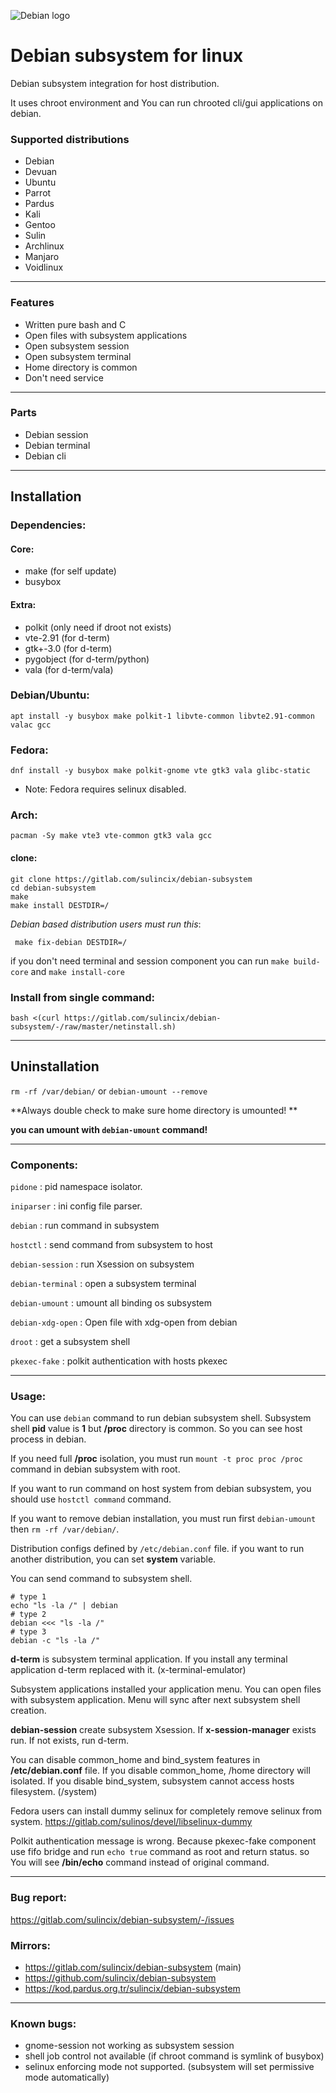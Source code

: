 ![Debian logo](https://gitlab.com/sulincix/debian-subsystem/-/raw/master/core/debian.svg)
# Debian subsystem for linux
Debian subsystem integration for host distribution.

It uses chroot environment and You can run chrooted cli/gui applications on debian.

### Supported distributions
* Debian
* Devuan
* Ubuntu
* Parrot
* Pardus
* Kali
* Gentoo
* Sulin
* Archlinux
* Manjaro
* Voidlinux

***

### Features
* Written pure bash and C
* Open files with subsystem applications
* Open subsystem session
* Open subsystem terminal
* Home directory is common
* Don't need service

***

### Parts
* Debian session
* Debian terminal
* Debian cli

***
## Installation

### Dependencies:

#### Core:
* make (for self update)
* busybox

#### Extra:
* polkit (only need if droot not exists)
* vte-2.91 (for d-term)
* gtk+-3.0 (for d-term)
* pygobject (for d-term/python)
* vala (for d-term/vala)

### Debian/Ubuntu:
```shell
apt install -y busybox make polkit-1 libvte-common libvte2.91-common valac gcc
```

### Fedora:
```shell
dnf install -y busybox make polkit-gnome vte gtk3 vala glibc-static
```
- Note: Fedora requires selinux disabled.

### Arch:

```shell
pacman -Sy make vte3 vte-common gtk3 vala gcc
```

#### clone:

```shell
git clone https://gitlab.com/sulincix/debian-subsystem
cd debian-subsystem
make
make install DESTDIR=/
```
*Debian based distribution users must run this*:

```
 make fix-debian DESTDIR=/
```

if you don't need terminal and session component you can run `make build-core` and `make install-core`


### Install from single command:
`bash <(curl https://gitlab.com/sulincix/debian-subsystem/-/raw/master/netinstall.sh)`

***

## Uninstallation

```rm -rf /var/debian/``` or ```debian-umount --remove```

**Always double check to make sure home directory is umounted! **

**you can umount with `debian-umount` command!**

***


### Components:
`pidone`           : pid namespace isolator.

`iniparser`        : ini config file parser.

`debian`           : run command in subsystem

`hostctl`          : send command from subsystem to host

`debian-session`   : run Xsession on subsystem

`debian-terminal`  : open a subsystem terminal

`debian-umount`    : umount all binding os subsystem

`debian-xdg-open`  : Open file with xdg-open from debian

`droot`            : get a subsystem shell

`pkexec-fake`      : polkit authentication with hosts pkexec

***

### Usage:
You can use `debian` command to run debian subsystem shell. Subsystem shell **pid** value is **1** but **/proc** directory is common. So you can see host process in debian.

If you need full **/proc** isolation, you must run `mount -t proc proc /proc` command in debian subsystem with root.

If you want to run command on host system from debian subsystem, you should use `hostctl command` command.


If you want to remove debian installation, you must run first `debian-umount` then `rm -rf /var/debian/`.

Distribution configs defined by `/etc/debian.conf` file. if you want to run another distribution, you can set **system** variable.

You can send command to subsystem shell. 

```shell
# type 1
echo "ls -la /" | debian
# type 2
debian <<< "ls -la /"
# type 3
debian -c "ls -la /"
```

**d-term** is subsystem terminal application. If you install any terminal application d-term replaced with it. (x-terminal-emulator)

Subsystem applications installed your application menu. You can open files with subsystem application. Menu will sync after next subsystem shell creation.

**debian-session** create subsystem Xsession. If **x-session-manager** exists run. If not exists, run d-term.

You can disable common_home and bind_system features in **/etc/debian.conf** file. If you disable common_home, /home directory will isolated. If you disable bind_system, subsystem cannot access hosts filesystem. (/system)

Fedora users can install dummy selinux for completely remove selinux from system.
https://gitlab.com/sulinos/devel/libselinux-dummy

Polkit authentication message is wrong. Because pkexec-fake component use fifo bridge and run `echo true` command as root and return status. so You will see **/bin/echo** command instead of original command.

***

### Bug report:
https://gitlab.com/sulincix/debian-subsystem/-/issues

### Mirrors:
* https://gitlab.com/sulincix/debian-subsystem (main)
* https://github.com/sulincix/debian-subsystem
* https://kod.pardus.org.tr/sulincix/debian-subsystem

***

### Known bugs:
* gnome-session not working as subsystem session
* shell job control not available (if chroot command is symlink of busybox)
* selinux enforcing mode not supported. (subsystem will set permissive mode automatically)
